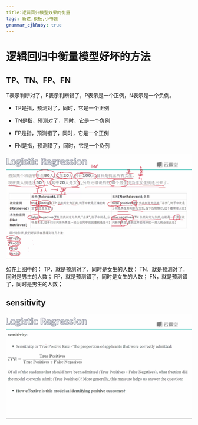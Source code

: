 ```yaml
---
title:逻辑回归模型效果的衡量
tags: 新建,模板,小书匠
grammar_cjkRuby: true
---
```



# 逻辑回归中衡量模型好坏的方法

## TP、TN、FP、FN

T表示判断对了，F表示判断错了，P表示是一个正例，N表示是一个负例。

* TP是指，预测对了，同时，它是一个正例

* TN是指，预测对了，同时，它是一个负例 

* FP是指，预测错了，同时，它是一个正例

* FN是指，预测错了，同时，它是一个负例 

![enter description here][1]


  如在上图中的：
  TP，就是预测对了，同时是女生的人数；
  TN，就是预测对了，同时是男生的人数；
  FP，就是预测错了，同时是女生的人数；
  FN，就是预测错了，同时是男生的人数；
  
  ## sensitivity
  
  ![enter description here][2]


  [1]: ./images/1514369510535.jpg
  [2]: ./images/1514369984198.jpg
  
  